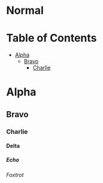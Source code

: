 # Normal

# Table of Contents

- [Alpha](#alpha)
  - [Bravo](#bravo)
    - [Charlie](#charlie)

# Alpha

## Bravo

### Charlie

#### Delta

##### Echo

###### Foxtrot
